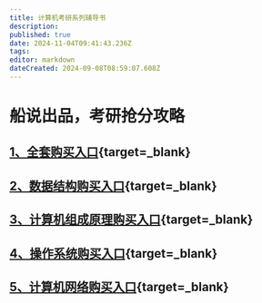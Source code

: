```yaml
---
title: 计算机考研系列辅导书
description: 
published: true
date: 2024-11-04T09:41:43.236Z
tags: 
editor: markdown
dateCreated: 2024-09-08T08:59:07.608Z
---
```


# 船说出品，考研抢分攻略

## [1、全套购买入口](https://u.jd.com/w66coqA){target=_blank}
## [2、数据结构购买入口](https://u.jd.com/wa6xSr9){target=_blank}
## [3、计算机组成原理购买入口](https://u.jd.com/w16oeJL){target=_blank}
## [4、操作系统购买入口](https://u.jd.com/wD6fN9u){target=_blank}
## [5、计算机网络购买入口](https://u.jd.com/wD6HjT4){target=_blank}
